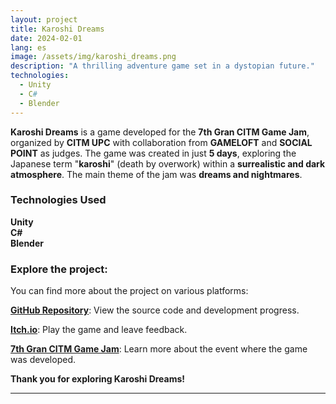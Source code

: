 ```yaml
---
layout: project
title: Karoshi Dreams
date: 2024-02-01
lang: es
image: /assets/img/karoshi_dreams.png
description: "A thrilling adventure game set in a dystopian future."
technologies:
  - Unity
  - C#
  - Blender
---
```


<p><b>Karoshi Dreams</b> is a game developed for the <b>7th Gran CITM Game Jam</b>, organized by <b>CITM UPC</b> with collaboration from <b>GAMELOFT</b> and <b>SOCIAL POINT</b> as judges. The game was created in just <b>5 days</b>, exploring the Japanese term "<b>karoshi</b>" (death by overwork) within a <b>surrealistic and dark atmosphere</b>. The main theme of the jam was <b>dreams and nightmares</b>.</p>

<div class="skills-section">
  <h3>Technologies Used</h3>
  <div class="skills">
    <div class="skill">
      <i class="devicon-unity-plain colored"></i>
      <span><b>Unity</b></span>
    </div>
    <div class="skill">
      <i class="devicon-csharp-plain colored"></i>
      <span><b>C#</b></span>
    </div>
    <div class="skill">
      <i class="devicon-blender-original colored"></i>
      <span><b>Blender</b></span>
    </div>
  </div>
</div>

<h3>Explore the project:</h3>

<p>You can find more about the project on various platforms:</p>
<p><a href="https://github.com/Very-Serious-Games/Karoshi-Dreams"><b>GitHub Repository</b></a>: View the source code and development progress.</p>
<p><a href="https://mdoradom.itch.io/karoshidreams"><b>Itch.io</b></a>: Play the game and leave feedback.</p>
<p><a href="https://itch.io/jam/7a-gran-citm-game-jam/"><b>7th Gran CITM Game Jam</b></a>: Learn more about the event where the game was developed.</p>

<p><b>Thank you for exploring Karoshi Dreams!</b></p>

---